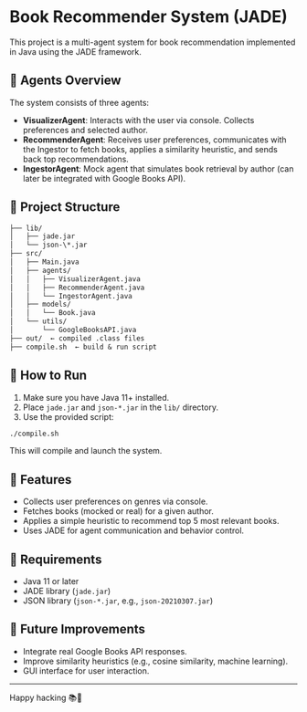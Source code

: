 # Book Recommender System (JADE)

This project is a multi-agent system for book recommendation implemented
in Java using the JADE framework.

## 🧠 Agents Overview

The system consists of three agents:

- **VisualizerAgent**: Interacts with the user via console. Collects preferences
and selected author.
- **RecommenderAgent**: Receives user preferences, communicates with the Ingestor
to fetch books, applies a similarity heuristic, and sends back top recommendations.
- **IngestorAgent**: Mock agent that simulates book retrieval by author (can
later be integrated with Google Books API).

## 📁 Project Structure

```txt
├── lib/
│   ├── jade.jar
│   └── json-\*.jar
├── src/
│   ├── Main.java
│   ├── agents/
│   │   ├── VisualizerAgent.java
│   │   ├── RecommenderAgent.java
│   │   └── IngestorAgent.java
│   ├── models/
│   │   └── Book.java
│   └── utils/
│       └── GoogleBooksAPI.java
├── out/  ← compiled .class files
├── compile.sh  ← build & run script

````

## 🚀 How to Run

1. Make sure you have Java 11+ installed.
2. Place `jade.jar` and `json-*.jar` in the `lib/` directory.
3. Use the provided script:

```bash
./compile.sh
````

This will compile and launch the system.

## 🧪 Features

* Collects user preferences on genres via console.
* Fetches books (mocked or real) for a given author.
* Applies a simple heuristic to recommend top 5 most relevant books.
* Uses JADE for agent communication and behavior control.

## 🔧 Requirements

* Java 11 or later
* JADE library (`jade.jar`)
* JSON library (`json-*.jar`, e.g., `json-20210307.jar`)

## 🔮 Future Improvements

* Integrate real Google Books API responses.
* Improve similarity heuristics (e.g., cosine similarity, machine learning).
* GUI interface for user interaction.

---
Happy hacking 📚🤖

